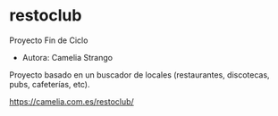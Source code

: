 # restoclub
Proyecto Fin de Ciclo

- Autora: Camelia Strango

Proyecto basado en un buscador de locales (restaurantes, discotecas, pubs, cafeterías, etc). 

https://camelia.com.es/restoclub/
